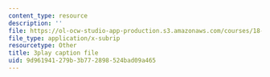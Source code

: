 ```yaml
---
content_type: resource
description: ''
file: https://ol-ocw-studio-app-production.s3.amazonaws.com/courses/18-01sc-single-variable-calculus-fall-2010/9d961941279b3b772898524bad09a465_apzEJCsycVM.srt
file_type: application/x-subrip
resourcetype: Other
title: 3play caption file
uid: 9d961941-279b-3b77-2898-524bad09a465
---
```

